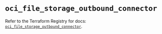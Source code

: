 # `oci_file_storage_outbound_connector`

Refer to the Terraform Registry for docs: [`oci_file_storage_outbound_connector`](https://registry.terraform.io/providers/oracle/oci/7.19.0/docs/resources/file_storage_outbound_connector).
